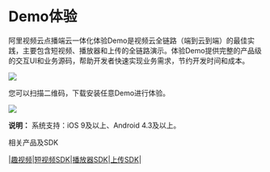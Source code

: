 # Demo体验

阿里视频云点播端云一体化体验Demo是视频云全链路（端到云到端）的最佳实践，主要包含短视频、播放器和上传的全链路演示。体验Demo提供完整的产品级的交互UI和业务源码，帮助开发者快速实现业务需求，节约开发时间和成本。

![](https://static-aliyun-doc.oss-accelerate.aliyuncs.com/assets/img/zh-CN/1672366061/p185937.png)

您可以扫描二维码，下载安装任意Demo进行体验。

![](https://static-aliyun-doc.oss-accelerate.aliyuncs.com/assets/img/zh-CN/1672366061/p185938.png)

**说明：** 系统支持：iOS 9及以上、Android 4.3及以上。

相关产品及SDK

|[趣视频](https://www.aliyun.com/solution/media/quvideo)|[短视频SDK](/cn.zh-CN/短视频SDK/产品介绍.md)|[播放器SDK](/cn.zh-CN/播放器SDK/产品说明.md)|[上传SDK](/cn.zh-CN/上传SDK/使用说明.md)|

